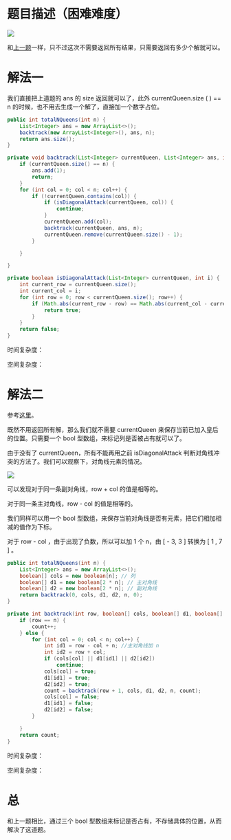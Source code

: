 # 题目描述（困难难度）

![](https://windliang.oss-cn-beijing.aliyuncs.com/52.jpg)

和[上一题](https://leetcode.windliang.cc/leetCode-51-N-Queens.html)一样，只不过这次不需要返回所有结果，只需要返回有多少个解就可以。

# 解法一

我们直接把上道题的 ans 的 size 返回就可以了，此外 currentQueen.size ( )  == n 的时候，也不用去生成一个解了，直接加一个数字占位。

```java
public int totalNQueens(int n) {
    List<Integer> ans = new ArrayList<>();
    backtrack(new ArrayList<Integer>(), ans, n);
    return ans.size();
}

private void backtrack(List<Integer> currentQueen, List<Integer> ans, int n) {
    if (currentQueen.size() == n) {
        ans.add(1);
        return;
    }
    for (int col = 0; col < n; col++) {
        if (!currentQueen.contains(col)) {
            if (isDiagonalAttack(currentQueen, col)) {
                continue;
            }
            currentQueen.add(col);
            backtrack(currentQueen, ans, n);
            currentQueen.remove(currentQueen.size() - 1);
        }

    }

}

private boolean isDiagonalAttack(List<Integer> currentQueen, int i) {
    int current_row = currentQueen.size();
    int current_col = i;
    for (int row = 0; row < currentQueen.size(); row++) {
        if (Math.abs(current_row - row) == Math.abs(current_col - currentQueen.get(row))) {
            return true;
        }
    }
    return false;
}
```

时间复杂度：

空间复杂度：

# 解法二 

参考[这里](https://leetcode.com/problems/n-queens-ii/discuss/20048/Easiest-Java-Solution-(1ms-98.22))。

既然不用返回所有解，那么我们就不需要 currentQueen 来保存当前已加入皇后的位置。只需要一个 bool 型数组，来标记列是否被占有就可以了。

由于没有了 currentQueen，所有不能再用之前 isDiagonalAttack 判断对角线冲突的方法了。我们可以观察下，对角线元素的情况。

![](https://windliang.oss-cn-beijing.aliyuncs.com/52_2.jpg)

可以发现对于同一条副对角线，row + col 的值是相等的。

对于同一条主对角线，row - col 的值是相等的。

我们同样可以用一个 bool 型数组，来保存当前对角线是否有元素，把它们相加相减的值作为下标。

对于 row - col ，由于出现了负数，所以可以加 1 个 n，由 [ - 3, 3 ] 转换为 [ 1 , 7 ] 。

```java
public int totalNQueens(int n) {
    List<Integer> ans = new ArrayList<>();
    boolean[] cols = new boolean[n]; // 列
    boolean[] d1 = new boolean[2 * n]; // 主对角线 
    boolean[] d2 = new boolean[2 * n]; // 副对角线
    return backtrack(0, cols, d1, d2, n, 0);
}

private int backtrack(int row, boolean[] cols, boolean[] d1, boolean[] d2, int n, int count) { 
    if (row == n) {
        count++;
    } else {
        for (int col = 0; col < n; col++) {
            int id1 = row - col + n; //主对角线加 n
            int id2 = row + col;
            if (cols[col] || d1[id1] || d2[id2])
                continue;
            cols[col] = true;
            d1[id1] = true;
            d2[id2] = true;
            count = backtrack(row + 1, cols, d1, d2, n, count);
            cols[col] = false;
            d1[id1] = false;
            d2[id2] = false;
        }

    }
    return count;
}

```

时间复杂度：

空间复杂度：

# 总

和上一题相比，通过三个 bool 型数组来标记是否占有，不存储具体的位置，从而解决了这道题。